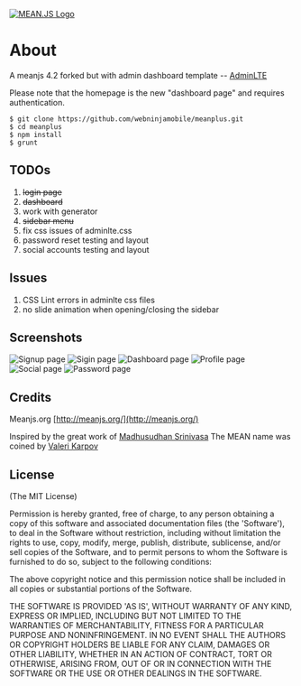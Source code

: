 [![MEAN.JS Logo](http://meanjs.org/img/logo-small.png)](http://meanjs.org/)

# About
A meanjs 4.2 forked but with admin dashboard template -- [AdminLTE](https://almsaeedstudio.com/)

Please note that the homepage is the new "dashboard page" and requires authentication.


	$ git clone https://github.com/webninjamobile/meanplus.git
	$ cd meanplus
	$ npm install
	$ grunt

## TODOs
1. ~~login page~~
2. ~~dashboard~~
3. work with generator
4. ~~sidebar menu~~
5. fix css issues of adminlte.css
6. password reset testing and layout
7. social accounts testing and layout

## Issues
1. CSS Lint errors in adminlte css files
2. no slide animation when opening/closing the sidebar


## Screenshots

![Signup page](http://webninjamobile.github.io/images/readme/ss_meanplus/1.png)
![Sigin page](http://webninjamobile.github.io/images/readme/ss_meanplus/2.png)
![Dashboard page](http://webninjamobile.github.io/images/readme/ss_meanplus/3.png)
![Profile page](http://webninjamobile.github.io/images/readme/ss_meanplus/4.png)
![Social page](http://webninjamobile.github.io/images/readme/ss_meanplus/5.png)
![Password page](http://webninjamobile.github.io/images/readme/ss_meanplus/6.png)

## Credits
Meanjs.org [http://meanjs.org/](http://meanjs.org/)

Inspired by the great work of [Madhusudhan Srinivasa](https://github.com/madhums/)
The MEAN name was coined by [Valeri Karpov](http://blog.mongodb.org/post/49262866911/the-mean-stack-mongodb-expressjs-angularjs-and)

## License
(The MIT License)

Permission is hereby granted, free of charge, to any person obtaining
a copy of this software and associated documentation files (the
'Software'), to deal in the Software without restriction, including
without limitation the rights to use, copy, modify, merge, publish,
distribute, sublicense, and/or sell copies of the Software, and to
permit persons to whom the Software is furnished to do so, subject to
the following conditions:

The above copyright notice and this permission notice shall be
included in all copies or substantial portions of the Software.

THE SOFTWARE IS PROVIDED 'AS IS', WITHOUT WARRANTY OF ANY KIND,
EXPRESS OR IMPLIED, INCLUDING BUT NOT LIMITED TO THE WARRANTIES OF
MERCHANTABILITY, FITNESS FOR A PARTICULAR PURPOSE AND NONINFRINGEMENT.
IN NO EVENT SHALL THE AUTHORS OR COPYRIGHT HOLDERS BE LIABLE FOR ANY
CLAIM, DAMAGES OR OTHER LIABILITY, WHETHER IN AN ACTION OF CONTRACT,
TORT OR OTHERWISE, ARISING FROM, OUT OF OR IN CONNECTION WITH THE
SOFTWARE OR THE USE OR OTHER DEALINGS IN THE SOFTWARE.